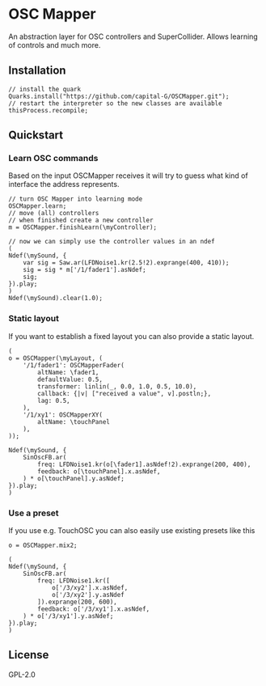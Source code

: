 # OSC Mapper

An abstraction layer for OSC controllers and SuperCollider.
Allows learning of controls and much more.

## Installation

```supercollider
// install the quark
Quarks.install("https://github.com/capital-G/OSCMapper.git");
// restart the interpreter so the new classes are available
thisProcess.recompile;
```

## Quickstart

### Learn OSC commands

Based on the input OSCMapper receives it will try to guess what kind of interface the address represents.

```supercollider
// turn OSC Mapper into learning mode
OSCMapper.learn;
// move (all) controllers
// when finished create a new controller
m = OSCMapper.finishLearn(\myController);

// now we can simply use the controller values in an ndef
(
Ndef(\mySound, {
    var sig = Saw.ar(LFDNoise1.kr(2.5!2).exprange(400, 410));
    sig = sig * m['/1/fader1'].asNdef;
    sig;
}).play;
)
Ndef(\mySound).clear(1.0);
```

### Static layout

If you want to establish a fixed layout you can also provide a static layout.

```supercollider
(
o = OSCMapper(\myLayout, (
    '/1/fader1': OSCMapperFader(
        altName: \fader1,
        defaultValue: 0.5,
        transformer: linlin(_, 0.0, 1.0, 0.5, 10.0),
        callback: {|v| ["received a value", v].postln;},
        lag: 0.5,
    ),
    '/1/xy1': OSCMapperXY(
        altName: \touchPanel
    ),
));

Ndef(\mySound, {
    SinOscFB.ar(
        freq: LFDNoise1.kr(o[\fader1].asNdef!2).exprange(200, 400),
        feedback: o[\touchPanel].x.asNdef,
    ) * o[\touchPanel].y.asNdef;
}).play;
)
```

### Use a preset

If you use e.g. TouchOSC you can also easily use existing presets like this

```supercollider
o = OSCMapper.mix2;

(
Ndef(\mySound, {
    SinOscFB.ar(
        freq: LFDNoise1.kr([
            o['/3/xy2'].x.asNdef,
            o['/3/xy2'].y.asNdef 
        ]).exprange(200, 600),
        feedback: o['/3/xy1'].x.asNdef,
    ) * o['/3/xy1'].y.asNdef;
}).play;
)
```

## License

GPL-2.0
